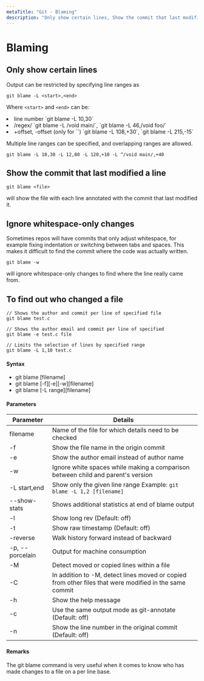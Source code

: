 ```yaml
---
metaTitle: "Git - Blaming"
description: "Only show certain lines, Show the commit that last modified a line, Ignore whitespace-only changes, To find out who changed a file"
---
```


# Blaming

## Only show certain lines

Output can be restricted by specifying line ranges as

`git blame -L <start>,<end>`

Where `<start>` and `<end>` can be:

<li>
line number
`git blame -L 10,30`
</li>
<li>
/regex/
`git blame -L /void main/`, `git blame -L 46,/void foo/`
</li>
<li>
+offset, -offset (only for `<end>`)
`git blame -L 108,+30`, `git blame -L 215,-15`
</li>

Multiple line ranges can be specified, and overlapping ranges are allowed.

`git blame -L 10,30 -L 12,80 -L 120,+10 -L ^/void main/,+40`

## Show the commit that last modified a line

`git blame <file>`

will show the file with each line annotated with the commit that last modified it.

## Ignore whitespace-only changes

Sometimes repos will have commits that only adjust whitespace, for example fixing indentation or switching between tabs and spaces. This makes it difficult to find the commit where the code was actually written.

`git blame -w`

will ignore whitespace-only changes to find where the line really came from.

## To find out who changed a file

```git
// Shows the author and commit per line of specified file
git blame test.c

// Shows the author email and commit per line of specified
git blame -e test.c file

// Limits the selection of lines by specified range
git blame -L 1,10 test.c

```

#### Syntax

- git blame [filename]
- git blame [-f][-e][-w][filename]
- git blame [-L range][filename]

#### Parameters

| Parameter       | Details                                                                                                |
| --------------- | ------------------------------------------------------------------------------------------------------ |
| filename        | Name of the file for which details need to be checked                                                  |
| -f              | Show the file name in the origin commit                                                                |
| -e              | Show the author email instead of author name                                                           |
| -w              | Ignore white spaces while making a comparison between child and parent's version                       |
| -L start,end    | Show only the given line range Example: `git blame -L 1,2 [filename]`                                  |
| --show-stats    | Shows additional statistics at end of blame output                                                     |
| -l              | Show long rev (Default: off)                                                                           |
| -t              | Show raw timestamp (Default: off)                                                                      |
| -reverse        | Walk history forward instead of backward                                                               |
| -p, --porcelain | Output for machine consumption                                                                         |
| -M              | Detect moved or copied lines within a file                                                             |
| -C              | In addition to -M, detect lines moved or copied from other files that were modified in the same commit |
| -h              | Show the help message                                                                                  |
| -c              | Use the same output mode as git-annotate (Default: off)                                                |
| -n              | Show the line number in the original commit (Default: off)                                             |

#### Remarks

The git blame command is very useful when it comes to know who has made changes to a file on a per line base.
